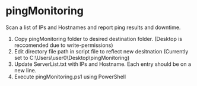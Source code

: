 # pingMonitoring
Scan a list of IPs and Hostnames and report ping results and downtime.
1. Copy pingMonitoring folder to desired destination folder. (Desktop is reccomended due to write-permissions)
2. Edit directory file path in script file to reflect new desitnation (Currently set to C:\Users\user0\Desktop\pingMonitoring)
3. Update ServerList.txt with IPs and Hostname. Each entry should be on a new line.
4. Execute pingMonitoring.ps1 using PowerShell
